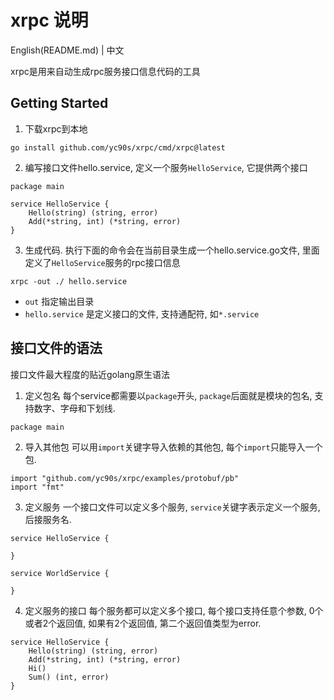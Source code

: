 # xrpc 说明
English(README.md) | 中文

xrpc是用来自动生成rpc服务接口信息代码的工具

## Getting Started
1. 下载xrpc到本地
```git
go install github.com/yc90s/xrpc/cmd/xrpc@latest
```

2. 编写接口文件hello.service, 定义一个服务`HelloService`, 它提供两个接口
```
package main

service HelloService {
    Hello(string) (string, error)
    Add(*string, int) (*string, error)
}
```

3. 生成代码. 执行下面的命令会在当前目录生成一个hello.service.go文件, 里面定义了`HelloService`服务的rpc接口信息
```
xrpc -out ./ hello.service
```
* `out` 指定输出目录
* `hello.service` 是定义接口的文件, 支持通配符, 如`*.service`

## 接口文件的语法
接口文件最大程度的贴近golang原生语法

1. 定义包名
每个service都需要以`package`开头, `package`后面就是模块的包名, 支持数字、字母和下划线.
```
package main
```

2. 导入其他包
可以用`import`关键字导入依赖的其他包, 每个`import`只能导入一个包.
```
import "github.com/yc90s/xrpc/examples/protobuf/pb"
import "fmt"
```

3. 定义服务
一个接口文件可以定义多个服务, `service`关键字表示定义一个服务, 后接服务名.
```
service HelloService {

}

service WorldService {

}
```

4. 定义服务的接口
每个服务都可以定义多个接口, 每个接口支持任意个参数, 0个或者2个返回值, 如果有2个返回值, 第二个返回值类型为error.
```
service HelloService {
    Hello(string) (string, error)
    Add(*string, int) (*string, error)
    Hi()
    Sum() (int, error)
}
```